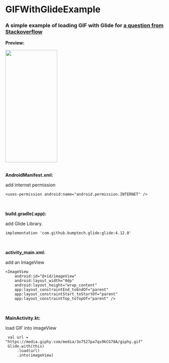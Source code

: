  
# GIFWithGlideExample
### A simple example of loading GIF with Glide for [a question from Stackoverflow](https://stackoverflow.com/questions/73575949/having-troubles-loading-a-gif-image-in-my-application)

**Preview:**

<img src="https://github.com/rKaiProgramer/GIFWithGlideExample/blob/main/assets/screenshots/puppy.gif" width="162" height="351"/>\
&nbsp;

**AndroidManifest.xml:**

add internet permission
```
<uses-permission android:name="android.permission.INTERNET" />
```
&nbsp;

**build.gradle(:app):**

add Glide Library.
```
implementation 'com.github.bumptech.glide:glide:4.12.0'
```
&nbsp;

**activity_main.xml:**

add an ImageView
```
<ImageView
    android:id="@+id/imageView"
    android:layout_width="0dp"
    android:layout_height="wrap_content"
    app:layout_constraintEnd_toEndOf="parent"
    app:layout_constraintStart_toStartOf="parent"
    app:layout_constraintTop_toTopOf="parent" />
```
&nbsp;

**MainActivity.kt:**

load GIF into imageView
```
 val url = "https://media.giphy.com/media/3o7527pa7qs9kCG78A/giphy.gif"
 Glide.with(this)
     .load(url)
     .into(imageView)
```
